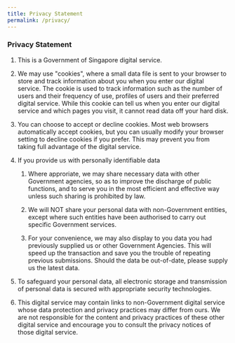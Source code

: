 ```yaml
---
title: Privacy Statement
permalink: /privacy/
---
```


### **Privacy Statement**

1. This is a Government of Singapore digital service.

2. We may use "cookies", where a small data file is sent to your browser to store and track information about you when you enter our digital service. The cookie is used to track information such as the number of users and their frequency of use, profiles of users and their preferred digital service. While this cookie can tell us when you enter our digital service and which pages you visit, it cannot read data off your hard disk.

3. You can choose to accept or decline cookies. Most web browsers automatically accept cookies, but you can usually modify your browser setting to decline cookies if you prefer. This may prevent you from taking full advantage of the digital service.

4. If you provide us with personally identifiable data

	1. Where approriate, we may share necessary data with other Government agencies, so as to improve the discharge of public functions, and to serve you in the most efficient and effective way unless such sharing is prohibited by law.

	2. We will NOT share your personal data with non-Government entities, except where such entities have been authorised to carry out specific Government services.

	3. For your convenience, we may also display to you data you had previously supplied us or other Government Agencies. This will speed up the transaction and save you the trouble of repeating previous submissions. Should the data be out-of-date, please supply us the latest data.

5. To safeguard your personal data, all electronic storage and transmission of personal data is secured with appropriate security technologies.

6. This digital service may contain links to non-Government digital service whose data protection and privacy practices may differ from ours. We are not responsible for the content and privacy practices of these other digital service and encourage you to consult the privacy notices of those digital service.